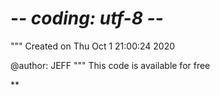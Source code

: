 # -*- coding: utf-8 -*-
"""
Created on Thu Oct  1 21:00:24 2020

@author: JEFF
"""
This code is available for free

**

